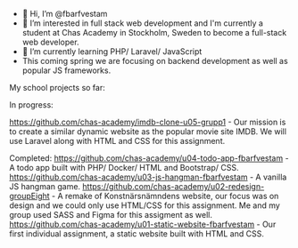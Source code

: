 - 👋 Hi, I’m @fbarfvestam
- 👀 I’m interested in full stack web development and I'm currently a student at Chas Academy in Stockholm, Sweden to become a full-stack web developer.
- 🌱 I’m currently learning PHP/ Laravel/ JavaScript
- This coming spring we are focusing on backend development as well as popular JS frameworks.

My school projects so far:

In progress:

https://github.com/chas-academy/imdb-clone-u05-grupp1 - Our mission is to create a similar dynamic website as the popular movie site IMDB. We will use Laravel along with HTML and CSS for this assignment.

Completed:
https://github.com/chas-academy/u04-todo-app-fbarfvestam - A todo app built with PHP/ Docker/ HTML and Bootstrap/ CSS.
https://github.com/chas-academy/u03-js-hangman-fbarfvestam - A vanilla JS hangman game.
https://github.com/chas-academy/u02-redesign-groupEight - A remake of Konstnärsnämndens website, our focus was on design and we could only use HTML/CSS for this assignment. Me and my group used SASS and Figma for this assigment as well.
https://github.com/chas-academy/u01-static-website-fbarfvestam - Our first individual assignment, a static website built with HTML and CSS.

<!---
fbarfvestam/fbarfvestam is a ✨ special ✨ repository because its `README.md` (this file) appears on your GitHub profile.
You can click the Preview link to take a look at your changes.
--->
